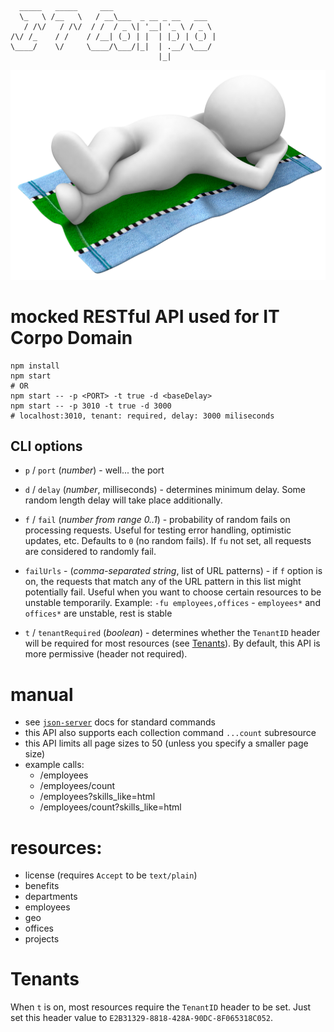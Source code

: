 ```
  _____   _____     ___                       
  \_   \ /__   \   / __\___  _ __ _ __   ___  
   / /\/   / /\/  / /  / _ \| '__| '_ \ / _ \ 
/\/ /_    / /    / /__| (_) | |  | |_) | (_) |
\____/    \/     \____/\___/|_|  | .__/ \___/ 
                                 |_|          
```

![REST](REST.png)

# mocked RESTful API used for IT Corpo Domain

    npm install
    npm start
    # OR
    npm start -- -p <PORT> -t true -d <baseDelay>
    npm start -- -p 3010 -t true -d 3000
    # localhost:3010, tenant: required, delay: 3000 miliseconds

## CLI options

- `p` / `port` (*number*) - well... the port

- `d` / `delay` (*number*, milliseconds) - determines minimum delay. Some random length delay will take place additionally.

- `f` / `fail` (*number from range 0..1*) - probability of random fails on processing requests. Useful for testing error handling, optimistic updates, etc. Defaults to `0` (no random fails). If `fu` not set, all requests are considered to randomly fail.

- `failUrls` - (*comma-separated string*, list of URL patterns) - if `f` option is on, the requests that match any of the URL pattern in this list might potentially fail. Useful when you want to choose certain resources to be unstable temporarily. Example: `-fu employees,offices` - `employees*` and `offices*` are unstable, rest is stable

- `t` / `tenantRequired` (*boolean*) - determines whether the `TenantID` header will be required for most resources (see [Tenants](#Tenants)). By default, this API is more permissive (header not required).

# manual

 * see [`json-server`](https://github.com/typicode/json-server) docs for standard commands
 * this API also supports each collection command `...count` subresource
 * this API limits all page sizes to 50 (unless you specify a smaller page size)
 * example calls:
    * /employees
    * /employees/count
    * /employees?skills_like=html
    * /employees/count?skills_like=html

# resources:

 * license (requires `Accept` to be `text/plain`)
 * benefits
 * departments
 * employees
 * geo
 * offices
 * projects

# Tenants

When `t` is on, most resources require the `TenantID` header to be set. Just set this header value to `E2B31329-8818-428A-90DC-8F065318C052`.
